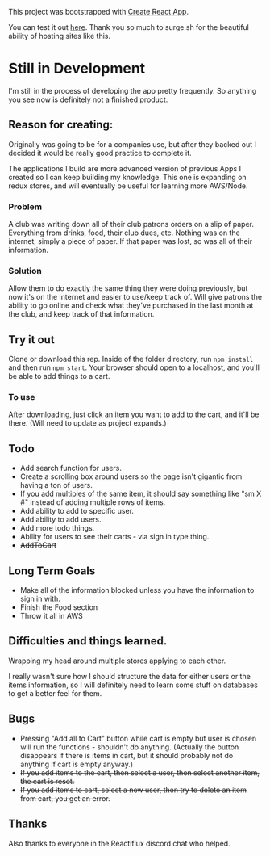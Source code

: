 This project was bootstrapped with [Create React App](https://github.com/facebookincubator/create-react-app).

You can test it out [here](http://blaynepos.surge.sh/). Thank you so much to surge.sh for the beautiful ability of hosting sites like this.

# Still in Development

I'm still in the process of developing the app pretty frequently. So anything you see now is definitely not a finished product.

## Reason for creating:

Originally was going to be for a companies use, but after they backed out I decided it would be really good practice to complete it. 

The applications I build are more advanced version of previous Apps I created so I can keep building my knowledge. This one is expanding on redux stores, and will eventually be useful for learning more AWS/Node.

### Problem

A club was writing down all of their club patrons orders on a slip of paper. Everything from drinks, food, their club dues, etc. Nothing was on the internet, simply a piece of paper. If that paper was lost, so was all of their information.

### Solution

Allow them to do exactly the same thing they were doing previously, but now it's on the internet and easier to use/keep track of. Will give patrons the ability to go online and check what they've purchased in the last month at the club, and keep track of that information.


## Try it out

Clone or download this rep. Inside of the folder directory, run `npm install` and then run `npm start`. Your browser should open to a localhost, and you'll be able to add things to a cart.

### To use

After downloading, just click an item you want to add to the cart, and it'll be there. (Will need to update as project expands.)


## Todo

- Add search function for users.
- Create a scrolling box around users so the page isn't gigantic from having a ton of users.
- If you add multiples of the same item, it should say something like "sm X #" instead of adding multiple rows of items.
- Add ability to add to specific user.
- Add ability to add users.
- Add more todo things.
- Ability for users to see their carts - via sign in type thing.
- ~~AddToCart~~

## Long Term Goals
- Make all of the information blocked unless you have the information to sign in with.
- Finish the Food section
- Throw it all in AWS

## Difficulties and things learned.

Wrapping my head around multiple stores applying to each other.

I really wasn't sure how I should structure the data for either users or the items information, so I will definitely need to learn some stuff on databases to get a better feel for them.

## Bugs

- Pressing "Add all to Cart" button while cart is empty but user is chosen will run the functions - shouldn't do anything. (Actually the button disappears if there is items in cart, but it should probably not do anything if cart is empty anyway.)
- ~~If you add items to the cart, then select a user, then select another item, the cart is reset.~~
- ~~If you add items to cart, select a new user, then try to delete an item from cart, you get an error.~~

## Thanks
Also thanks to everyone in the Reactiflux discord chat who helped.